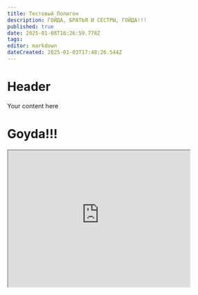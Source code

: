 ```yaml
---
title: Тестовый Полигон
description: ГОЙДА, БРАТЬЯ И СЕСТРЫ, ГОЙДА!!!
published: true
date: 2025-01-08T16:26:59.778Z
tags: 
editor: markdown
dateCreated: 2025-01-03T17:48:26.544Z
---
```


# Header
Your content here
<!DOCTYPE html>
<body>
  <h1 class="interesting-shit">Goyda!!!</h1>
 <iframe width="420" height="315"
src="https://www.youtube.com/embed/tgbNymZ7vqY">
</iframe> 
</body>